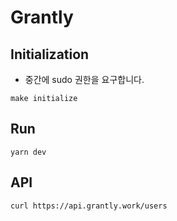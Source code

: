 # Grantly

## Initialization

- 중간에 sudo 권한을 요구합니다.

```shell
make initialize
```

## Run

```shell
yarn dev
```

## API

```shell
curl https://api.grantly.work/users
```
